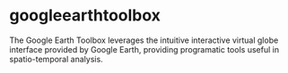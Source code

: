 # googleearthtoolbox
The Google Earth Toolbox leverages the intuitive interactive virtual globe interface provided by Google Earth, providing programatic tools useful in spatio-temporal analysis.
